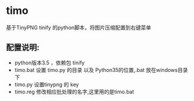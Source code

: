 # timo

基于TinyPNG tinify 的python脚本，将图片压缩配置到右键菜单

配置说明:
-------------
* python版本3.5 ，依赖包 tinify
* timo.bat 设置 timo.py 的目录 以及 Python35的位置,.bat 放在windows目录下
* timo.py 设置tinypng 的 key
* timo.reg 修改相应批处理的名字,这里用的是timo.bat
